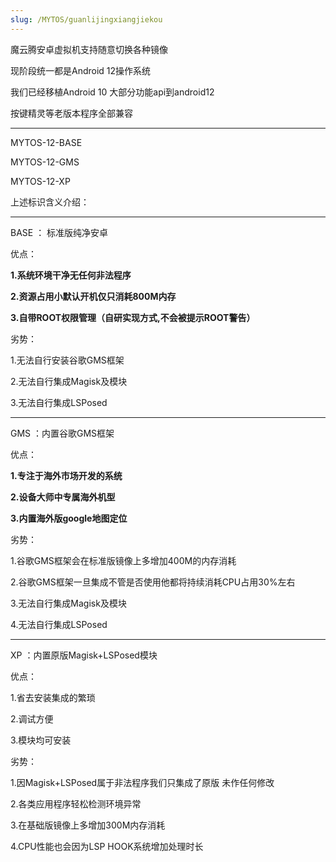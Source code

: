 ```yaml
---
slug: /MYTOS/guanlijingxiangjiekou
---
```

魔云腾安卓虚拟机支持随意切换各种镜像

现阶段统一都是Android 12操作系统

我们已经移植Android 10 大部分功能api到android12

按键精灵等老版本程序全部兼容

------------------------------------------------------------

MYTOS-12-BASE

MYTOS-12-GMS

MYTOS-12-XP

上述标识含义介绍：

------------------------------------------------------------------

BASE ： 标准版纯净安卓

优点：

**1.系统环境干净无任何非法程序**

**2.资源占用小默认开机仅只消耗800M内存**

**3.自带ROOT权限管理（自研实现方式,不会被提示ROOT警告）**

劣势：

1.无法自行安装谷歌GMS框架

2.无法自行集成Magisk及模块

3.无法自行集成LSPosed

------------------------------------------------------------------

GMS ：内置谷歌GMS框架

优点：

**1.专注于海外市场开发的系统**

**2.设备大师中专属海外机型**

**3.内置海外版google地图定位**

劣势：

1.谷歌GMS框架会在标准版镜像上多增加400M的内存消耗

2.谷歌GMS框架一旦集成不管是否使用他都将持续消耗CPU占用30%左右

3.无法自行集成Magisk及模块

4.无法自行集成LSPosed

------------------------------------------------------------------

XP ：内置原版Magisk+LSPosed模块

优点：

1.省去安装集成的繁琐

2.调试方便

3.模块均可安装

劣势：

1.因Magisk+LSPosed属于非法程序我们只集成了原版 未作任何修改

2.各类应用程序轻松检测环境异常

3.在基础版镜像上多增加300M内存消耗

4.CPU性能也会因为LSP HOOK系统增加处理时长